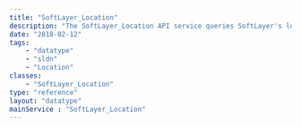 ```yaml
---
title: "SoftLayer_Location"
description: "The SoftLayer_Location API service queries SoftLayer's location tree to find locations for all softlayer resources including bare metal servers, virtual servers, storage repositories, datacenters, points of presence, network backbones, and many more. "
date: "2018-02-12"
tags:
    - "datatype"
    - "sldn"
    - "Location"
classes:
    - "SoftLayer_Location"
type: "reference"
layout: "datatype"
mainService : "SoftLayer_Location"
---
```

